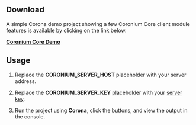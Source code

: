 ## Download 

A simple Corona demo project showing a few Coronium Core client module features is available by clicking on the link below.

__[Coronium Core Demo](https://coronium.nyc3.digitaloceanspaces.com/core/coronium-demo.zip)__

## Usage

1. Replace the __CORONIUM_SERVER_HOST__ placeholder with your server address.

1. Replace the __CORONIUM_SERVER_KEY__ placeholder with your [server key](/server-guide/#server-key).

1. Run the project using __Corona__, click the buttons, and view the output in the console. 
